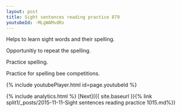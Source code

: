 ```yaml
---
layout: post
title: Sight sentences reading practice 879
youtubeId: -MLgWAMvdRs
---
```

 
 
Helps to learn sight words and their spelling.

Opportunitiy to repeat the spelling. 

Practice spelling. 
 
Practice for spelling bee competitions. 
 
{% include youtubePlayer.html id=page.youtubeId %}
 
 
{% include analytics.html %} 
[Next]({{ site.baseurl }}{% link  split1/_posts/2015-11-11-Sight sentences reading practice 1015.md%})
 

